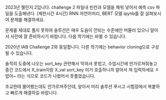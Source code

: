 2023년 챌린지 2입니다.
challenge 2 파일내 빈칸과 모델을 채워 넣어서 예측 csv 파일을 도출해낸다. (제한시간 4시간)
RNN 자연어처리, BERT 모델 ipynb를 잘 살펴보시어 문제를 해결하세요.

문제를 제대로 풀지 못하여 솔루션은 매우 도움이 안되는 수준에만 머물러 있으니 알아서 사전에 잘 준비하시기 바랍니다.
다음 학기에는 바뀔 수 있습니다.

2020년 IAB Challenge 2와 동일합니다.
다른 학기에는 behavior cloning으로 구성될 수 있습니다.

솔직히 도중에 나오는 sort_key 관련해서 막혀서 못썼고,
수업시간에 안가르쳐줘놓고 중간 코드에서 X_train이랑 X_val sort_key 이거 호출하니까 알아서 쳐 입력하세요 ㅈ밥아~ 라는 식으로 코드가 나왔어서 못풀었습니다.

조교한테 물어봤는데도 안가르쳐주던데, 알아서 미리 솔루션 푸시고 시험장에서 복붙하고 빠르게 해결하길 바랍니다.

